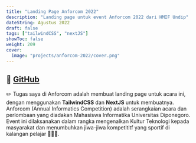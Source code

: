 ```yaml
---
title: "Landing Page Anforcom 2022"
description: "Landing page untuk event Anforcom 2022 dari HMIF Undip"
dateString: Agustus 2022
draft: false
tags: ["tailwindCSS", "nextJS"]
showToc: false
weight: 209
cover:
  image: "projects/anforcom-2022/cover.png"
---
```


## 🔗 [GitHub](https://github.com/anforcom-2022/anforcom-web)

✏️ Tugas saya di Anforcom adalah membuat landing page untuk acara ini, dengan menggunakan **TailwindCSS** dan **NextJS** untuk membuatnya. Anforcom (Annual Informatics Competition) adalah serangkaian acara dan perlombaan yang diadakan Mahasiswa Informatika Universitas Diponegoro. Event ini dilaksanakan dalam rangka mengenalkan Kultur Teknologi kepada masyarakat dan menumbuhkan jiwa-jiwa kompetititf yang sportif di kalangan pelajar 👨🏽‍🎓.
